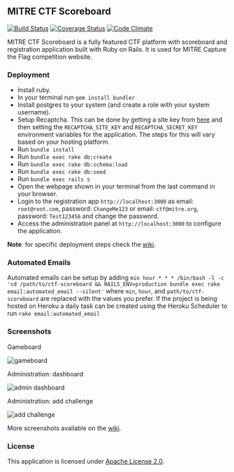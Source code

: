 MITRE CTF Scoreboard
--------------------

[![Build Status](https://travis-ci.org/mitre-cyber-academy/ctf-scoreboard.svg?branch=master)](https://travis-ci.org/mitre-cyber-academy/ctf-scoreboard)
[![Coverage Status](https://coveralls.io/repos/github/mitre-cyber-academy/ctf-scoreboard/badge.svg?branch=master)](https://coveralls.io/github/mitre-cyber-academy/ctf-scoreboard?branch=master)
[![Code Climate](https://codeclimate.com/github/mitre-cyber-academy/ctf-scoreboard/badges/gpa.svg)](https://codeclimate.com/github/mitre-cyber-academy/ctf-scoreboard)

MITRE CTF Scoreboard is a fully featured CTF platform with scoreboard and registration application built with Ruby on Rails. It is used for MITRE Capture the Flag competition website.

### Deployment ###

+ Install ruby.
+ In your terminal run `gem install bundler`
+ Install postgres to your system (and create a role with your system username).
+ Setup Recaptcha. This can be done by getting a site key from [here](https://www.google.com/recaptcha/intro/) and then setting the `RECAPTCHA_SITE_KEY` and `RECAPTCHA_SECRET_KEY` environment variables for the application. The steps for this will vary based on your hosting platform.
+ Run `bundle install`
+ Run `bundle exec rake db:create`
+ Run `bundle exec rake db:schema:load`
+ Run `bundle exec rake db:seed`
+ Run `bundle exec rails s`
+ Open the webpage shown in your terminal from the last command in your browser.
+ Login to the registration app `http://localhost:3000` as email: `root@root.com`, password: `ChangeMe123` or email: `ctf@mitre.org`, password: `Test123456` and change the password.
+ Access the administration panel at `http://localhost:3000` to configure the application.

**Note**: for specific deployment steps check the [wiki](https://github.com/mitre-cyber-academy/ctf-scoreboard/wiki/Installation).

### Automated Emails ###

Automated emails can be setup by adding
`min hour * * * /bin/bash -l -c 'cd /path/to/ctf-scoreboard && RAILS_ENV=production bundle exec rake email:automated_email --silent'`
where `min`, `hour`, and `path/to/ctf-scoreboard` are replaced with the values you prefer.
If the project is being hosted on Heroku a daily task can be created using the Heroku Scheduler to run `rake email:automated_email`

### Screenshots ###

Gameboard

![gameboard](https://i.imgur.com/UgkPX5q.png)

Administration: dashboard

![admin dashboard](https://i.imgur.com/lzj7U3m.png)

Administration: add challenge

![add challenge](https://i.imgur.com/ZRyimTp.png)

More screenshots available on the [wiki](https://github.com/mitre-cyber-academy/ctf-scoreboard/wiki/Screenshots).

### License ###

This application is licensed under [Apache License 2.0](LICENSE).
